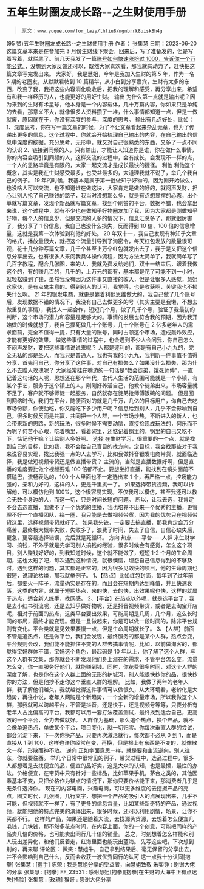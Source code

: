 # 五年生财圈友成长路--之生财使用手册

> 原文：[`www.yuque.com/for_lazy/thfiu8/mgnbrrk8uisk8h4g`](https://www.yuque.com/for_lazy/thfiu8/mgnbrrk8uisk8h4g)

<ne-h2 id="589d09eb" data-lake-id="589d09eb"><ne-heading-ext><ne-heading-anchor></ne-heading-anchor><ne-heading-fold></ne-heading-fold></ne-heading-ext><ne-heading-content><ne-text id="ude71abb5">(95 赞)五年生财圈友成长路--之生财使用手册</ne-text></ne-heading-content></ne-h2> <ne-p id="u9c8100a2" data-lake-id="u9c8100a2"><ne-text id="u358bff1e">作者： 张集慧</ne-text></ne-p> <ne-p id="ubad44ca3" data-lake-id="ubad44ca3"><ne-text id="u38694175">日期：2023-06-20</ne-text></ne-p> <ne-p id="ua1feca24" data-lake-id="ua1feca24"><ne-text id="u6ddb9d13">这篇文章本来是在参加完 3 月份生财线下聚会，回来后，写了准备发的，但是写着写着，就烂尾了。前几天我发了一篇</ne-text>[<ne-text id="uff0425fc" ne-underline="true">账号如何快速涨粉过 1000，告诉你一个万能公式。</ne-text>](https://articles.zsxq.com/id_jq89ctisvwwo.html)<ne-text id="uf21efb9c">，没想到大家反馈还可以，既然大家喜欢看，那我就有动力了，赶快把这篇文章写完发出来。</ne-text></ne-p> <ne-hole id="u62c1549a" data-lake-id="u62c1549a"><ne-card data-card-name="hr" data-card-type="block" id="dN3Fj" data-event-boundary="card"><ne-p id="u74586304" data-lake-id="u74586304"><ne-text id="ufcc048ab">大家好，我是慧姐，今年是我加入生财的第 5 年，作为一名 5 期的老圈友，从默默看帖到 10 篇精华，从小白到分享嘉宾，生财有太多的东西，改变了我，我把这些内容消化吸收后，把我的理解和感受，再分享出来，希望有和我一样经历的人，也能更好的用好生财。</ne-text></ne-p> <ne-h2 id="8ba7c3a7" data-lake-id="8ba7c3a7"><ne-heading-ext><ne-heading-anchor></ne-heading-anchor><ne-heading-fold></ne-heading-fold></ne-heading-ext><ne-heading-content><ne-text id="u227e7dae">输出</ne-text></ne-heading-content></ne-h2> <ne-p id="udfe2ecf3" data-lake-id="udfe2ecf3"><ne-text id="ub938eabd">为什么第一点就是输出呢？因为来到的生财有术星球，他本身是一个内容载体，几十万篇内容，你如果只是单纯的去看，那意义不大，就像很多人资料攒了一堆，什么事情都知道一点，但是一做就废，原因就在于，你没有深度的参与，深度的思考。</ne-text></ne-p> <ne-p id="u5a5c5a71" data-lake-id="u5a5c5a71"><ne-text id="u2604cf7f">输出有几点好处，比如：</ne-text></ne-p> <ne-p id="u4545205c" data-lake-id="u4545205c"><ne-text id="ucd864e1a">1、深度思考，你在写一篇文章的时候，为了不让文章看起来杂乱无章，也为了传递出更多的信息，这个过程中，你就会开始梳理自己输出的内容，在自己输出的信息中深度的挖掘，充分思考，无形中，就又对自己很熟悉的东西，又多了一点不同的认识</ne-text></ne-p> <ne-p id="u33c4ac6e" data-lake-id="u33c4ac6e"><ne-text id="ubeca91a4">2、链接到同频的人，只有输出，才能让人知道你是谁，你在做什么事情，你的内容会吸引到同频的人，这样交流的过程中，会有成长，会发现不一样的点，一个人的思路毕竟是有限的，大家一起交流才是成长最快的捷径。</ne-text></ne-p> <ne-h2 id="0184cec5" data-lake-id="0184cec5"><ne-heading-ext><ne-heading-anchor></ne-heading-anchor><ne-heading-fold></ne-heading-fold></ne-heading-ext><ne-heading-content><ne-text id="ua67c20e4">利他</ne-text></ne-heading-content></ne-h2> <ne-p id="ucd90de41" data-lake-id="ucd90de41"><ne-text id="u9392983f">利他这个概念，其实是我在生财感受最多，也受益最多的，大道理我就不说了，举几个我自己的例子。</ne-text></ne-p> <ne-p id="u673200c1" data-lake-id="u673200c1"><ne-text id="ud51b9ae0">19 年的时候，我基本是属于第一批做知乎好物的，因为刚开始做么，也没啥人可以交流，也不知道谁在做这块，大家肯定是做的好的，就闷声发财，担心让别人抢了自己赚钱的路子，我当时没想那么多，就是有点想显摆的心态，出个单就写篇文章，发现个新品就写篇文章，找到个刷赞的平台，数据不错，也会拿出来说，这个过程中，就有不少也在做知乎好物圈友加了我，因为大家都是刚做知乎好物，每个人的信息少，但是交流的人多的情况下，信息汇总多了，那就很厉害了，我分享了 1 份信息，我自己也没什么损失，反而得到 10 倍、100 倍的信息增量，这就是我第一次体验到利他的好处。</ne-text></ne-p> <ne-p id="u4cf51b15" data-lake-id="u4cf51b15"><ne-text id="u187eb2e5">20 年双十一，我自己发现有种知乎文章的格式，播放量很大，就把这个流量引导到了淘密令，每天红包发放的数量很可观，花十几分钟写篇文章，几千个甚至上万个红包就发出去了，我于是又把这个信息分享出去，也有很多人来问我具体操作流程，因为方法太简单了，我就简单写了几百字教程，配合几张图，来的人，我就免费发给她们，双十一结束后，跟着我做这个的，有的赚几百的，几千的，上万元的都有，基本都是花了可能不到一小时，就轻松赚到了钱，虽然我没有因为这件事又直接的收入，但是让很多人感觉，慧姐这家伙，是有点鬼主意的。得到别人的认可，我觉得，也是收获啊，关键我也不损失什么啊。</ne-text></ne-p> <ne-p id="u75206229" data-lake-id="u75206229"><ne-text id="u46bdb39a">21 年的银发电商，就更是靠着利他思维做大的，我自己做了几个账号后，发现数据不错的情况下，我没有自己去做更多的号（其实主要是我懒，不想去做重复的事情），我找人一起合作，短短几个月，做了几千个号，验证了我最初的判断，这个市场的潜力和容量是足够大的。事情的发展也符合我的预期，因为我开始做的时候就想了，我自己撑死做几十个账号，几十个账号在 2 亿多老年人的需求面前，完全不值得一提，只有大量的账号，同时占领这个市场，造成轰炸效应，才能有更好的效果。</ne-text></ne-p> <ne-p id="u66f4685f" data-lake-id="u66f4685f"><ne-text id="u4778ba5e">做这些事情的过程中，也会遇到不少人会问我，你自己怎么不闷声发财，要把这些事情说说来呢？</ne-text></ne-p> <ne-p id="u48554295" data-lake-id="u48554295"><ne-text id="u22ed6aab">人都是逐利的，都是有自己小九九的，完全无私的那是圣人，而我只是普通人，我也有我的小九九，我判断一件事值不值得分享，首先问自己，你分享了这件事，对自己有损失么？如果没什么损失，那为什么不去赠人玫瑰呢？</ne-text></ne-p> <ne-p id="uda233ee4" data-lake-id="uda233ee4"><ne-text id="ub488941d">大家经常挂在嘴边的一句话是“教会徒弟，饿死师傅”，一直记着这句话的人呢，思想还在那个年代，古代人生活的范围可能就是一个小镇，有某个手艺，服务于这个镇上的人，刚刚好养活自己，他教个徒弟出来，市场容量就不足了，客户就不够师徒一起服务，自然就存在徒弟抢师傅饭碗的问题。</ne-text></ne-p> <ne-p id="ue8ae684a" data-lake-id="ue8ae684a"><ne-text id="uc345d90b">但是回到网络时代，我们在平台，随便面对的就是几千万，几亿的目标用户，你自己去吃市场份额，你使劲吃，你又能吃下多少用户呢？信息给到别人，几乎不会影响到自己，很多时候反而是共赢，共同把一个人群，一个市场炒热，不断进入的新人，也会带来新的思路，新的玩法，很多时候不需要动脑，直接捡现成玩法的，何乐而不为呢？何苦小心眼，吃着嘴里，看着碗里，还惦记着锅里的，锅里的自己又吃不下，惦记他干嘛？让给别人多好啊。</ne-text></ne-p> <ne-h2 id="153fa67a" data-lake-id="153fa67a"><ne-heading-ext><ne-heading-anchor></ne-heading-anchor><ne-heading-fold></ne-heading-fold></ne-heading-ext><ne-heading-content><ne-text id="uf3428486">选择</ne-text></ne-heading-content></ne-h2> <ne-p id="u0a985f28" data-lake-id="u0a985f28"><ne-text id="u85d4bfe0">在生财学习，很重要的一个点，就是找到自己的目标，比如我，我不会给自己盲目的找方向，定目标，我会找那些对于我来说容易实现，找比我强一点的人去学习，比如我做抖音银发电商带货，就面临选择，我是做短视频带货还是做直播带货？</ne-text></ne-p> <ne-p id="u94627baa" data-lake-id="u94627baa"><ne-text id="u892f8d15">主流的，当然是直播数据好啊，但是直播的难度要比做个视频要难 100 倍都不止。要想坐好直播，能找到在镜头面前不搭磕巴，流畅表达的，100 个人里面也不一定选出来 1 个，再严格一点，控场能力强的，亲和力好的，这样的人，更是千里挑一了。</ne-text></ne-p> <ne-p id="u3545c028" data-lake-id="u3545c028"><ne-text id="u3b62a3d1">如果选择带货视频，我可以拆解他，可以模仿他到 100%，这个很容易实现。不仅我可以模仿，甚至我还可以教会无数个身边的人，而这一切，只是时间长短的问题。</ne-text></ne-p> <ne-p id="u4d30b629" data-lake-id="u4d30b629"><ne-text id="uf0d723ab">所以，让我去选，我肯定不会去选直播，我做不了一个优秀的主播，我也培养不出来一个优秀的主播，更管理不好一个直播团队，绕一圈，我只能是去做视频带货，因为我的优势只在视频带货这里，选择视频带货就好了。</ne-text></ne-p> <ne-p id="u0acfcec3" data-lake-id="u0acfcec3"><ne-text id="uf8d2540d">如果我头铁，一定要去搞直播，那我肯定会万分痛苦，最终极大概率失败，失败多了，浪费了时间，失去了自信，自信心缺失后，更急，更容易选择错误，完后就是死循环。</ne-text></ne-p> <ne-h2 id="a465db53" data-lake-id="a465db53"><ne-heading-ext><ne-heading-anchor></ne-heading-anchor><ne-heading-fold></ne-heading-fold></ne-heading-ext><ne-heading-content><ne-text id="u20d58802">方向</ne-text></ne-heading-content></ne-h2> <ne-p id="ueae1e2c6" data-lake-id="ueae1e2c6"><ne-text id="u05094106">热点----平台----人群</ne-text></ne-p> <ne-p id="u3a89f234" data-lake-id="u3a89f234"><ne-text id="uc459d41a">来生财学习、搞钱，不外乎就是先学习别人搞钱的经验，很多时候会有感觉，怎么这个项目，别人赚钱好好的，到我知道时候，这个就不能做了，短短 1-2 个月的生命周期，这也太短了吧，每次遇到这种情况，就很懊恼，埋怨自己信息得到的不够及时，遇到这样的问题，其实都是正常的，因为很多见效快的项目，他的生命周期也很短，说理论枯燥，那我就举例子。</ne-text></ne-p> <ne-p id="u08cab3a4" data-lake-id="u08cab3a4"><ne-text id="uad0b467f">1、【热点】比如红包封面，每年到了过年前后，都要火一阵子，流量确实是存在的，而且会在短期内达到峰值，并且快速衰落，这类的内容，就属于短期热点，来的快，去的快，出效果呢也快，这样的就属于热点，适合新人练手，找网感。</ne-text></ne-p> <ne-p id="ub4b3dcfe" data-lake-id="ub4b3dcfe"><ne-text id="u0aa9cad5">2、【平台】在热点以外呢，就是选平台了，我是去小红书引流呢，还是去知乎做好物呢，还是抖音视频带货，或者是去淘宝开店呢，相对于前面的热点，这类平台要出效果，可能周期是几周，几个月，这么长时间的布局，最终才能变现。但是一旦做起来，你是可以做一段时间的，除非平台规则有变化。平台类就是见效果要慢一点，但是生命周期就长了。</ne-text></ne-p> <ne-p id="u6052edb2" data-lake-id="u6052edb2"><ne-text id="uc6b6fb24">3、【人群】前面不管是追热点，还是做平台，我们会发现，最终服务的都是某个人群，热点会变，平台规则会改，我们能不能抓住不变的人群去搞事情呢，比如，以前做淘客的，都觉得宝妈群体不错，宝妈这个角色，最起码是 10 年以上，你了解了这个人群，与这个人群有交集，那你就会不断发现他们身上潜在的需求，不管平台怎么变，流量怎么变，你一直服务好他们，就能赚到钱。同时，你花费很多时间，对这个人群的深度了解，也是你在这个人群上面的无形的护城河，别人能很快抄你的品，很快抄你的方法，但是他抄不走你这个垂直人群的理解。</ne-text></ne-p> <ne-p id="u8cffd838" data-lake-id="u8cffd838"><ne-text id="udcd8b851">比如，我做了两年的老年人群，我了解他们越久，我就越觉得这件事情可以做很久，从大环境看，老龄化是大趋势，再往小说，老年人网购是个新趋势，一个全新的增量市场，所以我做这个人群，那我就可以跨越平台，不管是抖音，还是快手，还是视频号等等，只要分析有老年人占比偏高的平台，我都可以用一套打法覆盖测试，最终找到适合自己，更高效的一个平台，全力去做就好。</ne-text></ne-p> <ne-p id="ub1afd51c" data-lake-id="ub1afd51c"><ne-text id="uacf4dc7c">人群作为基础，那么追个热点，换个产品，就不会像单追热点，单做某个平台，项目变化，就一切归零。你每次垂直人群的尝试，都会沉淀下来，下一次你换产品，只要再次激活就行，每次都不必从 0 到 1，而是直接从 1 到 100，这样也许你经常在变，再换，但是根上有东西是不变的，就像散文一样，形散而神不散。</ne-text></ne-p> <ne-h2 id="3336524f" data-lake-id="3336524f"><ne-heading-ext><ne-heading-anchor></ne-heading-anchor><ne-heading-fold></ne-heading-fold></ne-heading-ext><ne-heading-content><ne-text id="uabe7236a">逆向</ne-text></ne-heading-content></ne-h2> <ne-p id="u93709d22" data-lake-id="u93709d22"><ne-text id="u5c10984d">正如字面意思一样，就是要和主流逆向，别人往东，你就要往西。</ne-text></ne-p> <ne-p id="ua28bf7ab" data-lake-id="ua28bf7ab"><ne-text id="u31f3736f">举几个日常中很常见的例子，带货过程中，选品过程中，很多人都想着是去找便宜的品，便宜的品好卖，这是大众的认知，也是最懒，最烂的办法。价格便宜，在带货中只有针对一些标品，比如苹果手机，茅台之类的，其他因素基本不变，只把价格作为锚点的情况下，那你只要价格能下来，那消费者几乎是无条件选择你。</ne-text></ne-p> <ne-p id="u70d244f4" data-lake-id="u70d244f4"><ne-text id="ue0a8137f">现在的内容电商，兴趣电商，可以更多维度的去挖掘产品的亮点，图文时代，几张图，几行文字，想把一个产品的吸引人的点展现出来，几乎不可能，但视频就不一样了，有了更多的信息含量，比如某些新奇特的产品，通过视频，就能把他的特点完美的演绎出来，很多时候，还可以利用剧情，场景，让你不买都不行。</ne-text></ne-p> <ne-p id="u084d00e7" data-lake-id="u084d00e7"><ne-text id="u9b13b013">这样的产品，如果还是随着大流，去找源头货源，去想着怎么便宜几毛钱，几块钱，那不然多花点时间，在内容上面，你的一个创意，可能把同样的产品卖几倍的价格，也可能卖出同行几十倍的销量。</ne-text></ne-p> <ne-p id="u2ad94716" data-lake-id="u2ad94716"><ne-text id="u40778216">总之，时刻想着怎么样能和别人玩出差异化，和他们反着走，红海里面也能玩出蓝海。</ne-text></ne-p> <ne-p id="u027bcdee" data-lake-id="u027bcdee"><ne-text id="u2c6ab6b2">先写这些吧，下次想到别的，再来聊</ne-text></ne-p> <ne-hole id="ua09e3e53" data-lake-id="ua09e3e53"><ne-card data-card-name="hr" data-card-type="block" id="bpQGl" data-event-boundary="card"><ne-p id="ub5081397" data-lake-id="ub5081397"><ne-text id="u5be76383">评论区：</ne-text></ne-p> <ne-p id="u068ec4de" data-lake-id="u068ec4de"><ne-text id="ue4f453b6">微笑 : 慧姐牛，自己拿到结果后、毫无保留的分享出去，并不会影响到自己什么，反而会收获一波优秀同行的认可</ne-text></ne-p> <ne-p id="u3a18b48d" data-lake-id="u3a18b48d"><ne-text id="u24f7483e">这一点我十分认同[抱拳]</ne-text> <ne-text id="u026ab041">张集慧 : [握手]</ne-text> <ne-text id="ude5d17ab">陈荣 : 我是慧姐分享的受益者，向慧姐致敬</ne-text> <ne-text id="u2e96f70a">朱奕铮 : 谢谢大佬的分享</ne-text> <ne-text id="ua0f6ee99">张集慧 : [抱拳]</ne-text> <ne-text id="uca291f8f">FF_23531 : 感谢慧姐[抱拳][抱拳]在生财的大海中正有点迷失[捂脸]</ne-text> <ne-text id="u8380bc64">张集慧 : [玫瑰]</ne-text> <ne-text id="ud9db12c0">猴哥 : 感谢大佬分享</ne-text></ne-p></ne-card></ne-hole></ne-card></ne-hole>